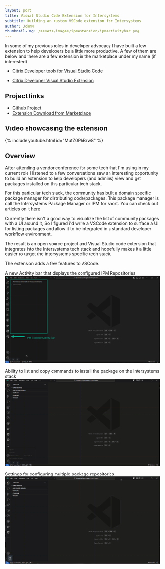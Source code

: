 ```yaml
---
layout: post
title: Visual Studio Code Extension for Intersystems
subtitle: Building an custom VSCode extension for Intersystems
author: JohnM
thumbnail-img: /assets/images/ipmextension/ipmactivitybar.png
---
```


In some of my previous roles in developer advocacy I have built a few extension to help developers be a little more productive. A few of them are below and there are a few extension in the marketplace under my name (if interested)

- [Citrix Developer tools for Visual Studio Code](https://marketplace.visualstudio.com/items?itemName=CitrixDeveloper.citrixdeveloper-vscode)

- [Citrix Developer Visual Studio Extension](https://marketplace.visualstudio.com/items?itemName=CitrixDeveloper.CitrixDeveloperVisualStudioExtension)

## Project links

- [Github Project](https://github.com/johnmcbride/ipm.explorer)
- [Extension Download from Marketplace](https://marketplace.visualstudio.com/items?itemName=extensionsbyjohn.ipm-explorer)

## Video showcasing the extension
{% include youtube.html id="MutZ0PhBrw8" %}

## Overview
After attending a vendor conference for some tech that I'm using in my current role I listened to a few conversations saw an interesting opportunity to build an extension to help developers (and admins) view and get packages installed on this particular tech stack.

For this particular tech stack, the community has built a domain specific package manager for distributing code/packages. This package manager is call the Intersystems Package Manager or IPM for short. You can check out articles on it [here](https://community.intersystems.com/smartsearch?search=IPM)

Currently there isn't a good way to visualize the list of community packages with a UI around it, So I figured i'd write a VSCode extension to surface a UI for listing packages and allow it to be integrated in a standard developer workflow environment.

The result is an open source project and Visual Studio code extension that integrates into the Intersystems tech stack and hopefully makes it a little easier to target the Intersystems specific tech stack.

The extension adds a few features to VSCode.

A new Activity bar that displays the configured IPM Repositories
![](/assets/images/ipmextension/ipmactivitybar.png)

Ability to list and copy commands to install the package on the Intersystems stack
![](/assets/images/ipmextension/actionbuttons.gif)

Settings for configuring multiple package repositories
![](/assets/images/ipmextension/settings.gif)



